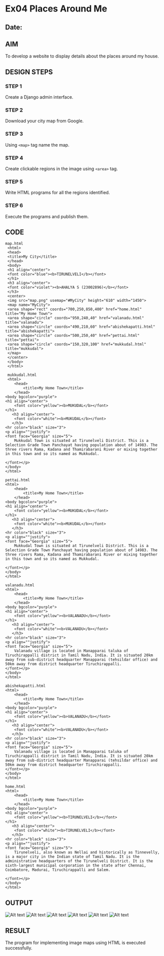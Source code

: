 # Ex04 Places Around Me
## Date: 

## AIM
To develop a website to display details about the places around my house.

## DESIGN STEPS

### STEP 1
Create a Django admin interface.

### STEP 2
Download your city map from Google.

### STEP 3
Using ```<map>``` tag name the map.

### STEP 4
Create clickable regions in the image using ```<area>``` tag.

### STEP 5
Write HTML programs for all the regions identified.

### STEP 6
Execute the programs and publish them.

## CODE
```
map.html
 <html>
 <head>
 <title>My City</title>   
 </head>
 <body>
 <h1 align="center">
 <font color="blue"><b>TIRUNELVELI</b></font>   
 </h1>
 <h3 align="center">
 <font color="violet"><b>AHALYA S (23002896)</b></font>   
 </h3>
 <center>
 <img src="map.png" usemap="#MyCity" height="610" width="1450">
 <map name="MyCity">
 <area shape="rect" coords="700,250,850,400" href="home.html" title="My Home Town">
 <area shape="circle" coords="950,240,40" href="valanadu.html" title="valanadu">
 <area shape="circle" coords="490,210,60" href="abishekapatti.html" title="abishekapatti">
 <area shape="circle" coords="500,250,40" href="pettai.html" title="pettai">
 <area shape="circle" coords="150,320,100" href="mukkudal.html" title="mukkudal">
 </map>   
 </center>   
 </body>
 </html>

 mukkudal.html
 <html>
    <head>
        <title>My Home Town</title>
    </head>
<body bgcolor="purple">
<h1 align="center">
    <font color="yellow"><b>MUKUDAL</b></font>
</h1>
   <h3 align="center">
    <font color="white"><b>MUKUDAL</b></font>
   </h3>
<hr color="black" size="3">
<p align=""justify">
<font face="Georgia" size="5">
    Mukkudal Town is situated at Tirunelveli District. This is a Selection Grade Town Panchayat having population about of 14983. The three rivers Rama, Kadana and Thamirabarani River or mixing together in this town and so its named as Mukkudal.

</font></p>
</body>
</html>

pettai.html
<html>
    <head>
        <title>My Home Town</title>
    </head>
<body bgcolor="purple">
<h1 align="center">
    <font color="yellow"><b>MUKUDAL</b></font>
</h1>
   <h3 align="center">
    <font color="white"><b>MUKUDAL</b></font>
   </h3>
<hr color="black" size="3">
<p align=""justify">
<font face="Georgia" size="5">
    Mukkudal Town is situated at Tirunelveli District. This is a Selection Grade Town Panchayat having population about of 14983. The three rivers Rama, Kadana and Thamirabarani River or mixing together in this town and so its named as Mukkudal.

</font></p>
</body>
</html>

valanadu.html
<html>
    <head>
        <title>My Home Town</title>
    </head>
<body bgcolor="purple">
<h1 align="center">
    <font color="yellow"><b>VALANADU</b></font>
</h1>
   <h3 align="center">
    <font color="white"><b>VALANADU</b></font>
   </h3>
<hr color="black" size="3">
<p align=""justify">
<font face="Georgia" size="5">
    Valanadu village is located in Manapparai taluka of Tiruchirappalli district in Tamil Nadu, India. It is situated 20km away from sub-district headquarter Manapparai (tehsildar office) and 50km away from district headquarter Tiruchirappalli.
</font></p>
</body>
</html>

abishekapatti.html
<html>
    <head>
        <title>My Home Town</title>
    </head>
<body bgcolor="purple">
<h1 align="center">
    <font color="yellow"><b>VALANADU</b></font>
</h1>
   <h3 align="center">
    <font color="white"><b>VALANADU</b></font>
   </h3>
<hr color="black" size="3">
<p align=""justify">
<font face="Georgia" size="5">
    Valanadu village is located in Manapparai taluka of Tiruchirappalli district in Tamil Nadu, India. It is situated 20km away from sub-district headquarter Manapparai (tehsildar office) and 50km away from district headquarter Tiruchirappalli.
</font></p>
</body>
</html>

home.html
<html>
    <head>
        <title>My Home Town</title>
    </head>
<body bgcolor="purple">
<h1 align="center">
    <font color="yellow"><b>TIRUNELVELI</b></font>
</h1>
   <h3 align="center">
    <font color="white"><b>TIRUNELVELI</b></font>
   </h3>
<hr color="black" size="3">
<p align=""justify">
<font face="Georgia" size="5">
    Tirunelveli, also known as Nellai and historically as Tinnevelly, is a major city in the Indian state of Tamil Nadu. It is the administrative headquarters of the Tirunelveli District. It is the sixth-largest municipal corporation in the state after Chennai, Coimbatore, Madurai, Tiruchirappalli and Salem.

</font></p>
</body>
</html>
```

## OUTPUT

![Alt text](map.png.png)
![Alt text](1.png)
![Alt text](2.png)
![Alt text](3.png)
![Alt text](4.png)
![Alt text](5.png)

## RESULT
The program for implementing image maps using HTML is executed successfully.
